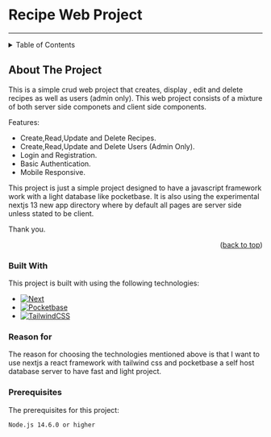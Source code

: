 <!-- A recipe web app built using nextjs , tailwind css and pocketbase. -->
# Recipe Web Project

___
<details>
  <summary>Table of Contents</summary>
  <ol>
    <li>
      <a href="#about-the-project">About The Project</a>
      <ul>
        <li><a href="#built-with">Built With</a></li>
        <li><a href="#reason-for">Reason for</a></li>
      </ul>
    </li>
    <li>
      <a href="#getting-started">Getting Started</a>
      <ul>
        <li><a href="#prerequisites">Prerequisites</a></li>
        <li><a href="#installation">Installation</a></li>
      </ul>
    </li>
    <li><a href="#usage">Usage</a></li>
    <li><a href="#roadmap">Roadmap</a></li>
    <li><a href="#contact">Contact</a></li>
    <li><a href="#acknowledgments">Acknowledgments</a></li>
  </ol>
</details>



## About The Project

This is a simple crud web project that creates, display , edit and delete recipes as well as users (admin only). This web project consists of a mixture of both server side componets and client side components.

Features:

* Create,Read,Update and Delete Recipes.
* Create,Read,Update and Delete Users (Admin Only).
* Login and Registration.
* Basic Authentication.
* Mobile Responsive.

This project is just a simple project designed to have a javascript framework work with a light database like pocketbase.
It is also using the experimental nextjs 13 new app directory where by default all pages are server side unless stated to be client.

Thank you.



<p align="right">(<a href="#readme-top">back to top</a>)</p>


### Built With

This project is built with using the following technologies:

* [![Next][Next.js]][Next-url]
* [![Pocketbase][PocketBase]][Pocketbase-url]
* [![TailwindCSS][Tailwind CSS]][Tailwind CSS-url]

### Reason for

The reason for choosing the technologies mentioned above is that I want to use nextjs a react framework with tailwind css and pocketbase a self host database server to have fast and light project.

### Prerequisites

The prerequisites for this project:

  ```sh
  Node.js 14.6.0 or higher
  ```

<!-- Markdown Links and images -->
[PocketBase]:https://img.shields.io/static/v1?style=for-the-badge&message=PocketBase&color=222222&logo=PocketBase&logoColor=B8DBE4&label=
[PocketBase-url]: https://pocketbase.io/

[Next.js]: https://img.shields.io/badge/next.js-000000?style=for-the-badge&logo=nextdotjs&logoColor=white
[Next-url]: https://nextjs.org/

[Tailwind CSS]:https://img.shields.io/static/v1?style=for-the-badge&message=Tailwind+CSS&color=222222&logo=Tailwind+CSS&logoColor=06B6D4&label=
[Tailwind CSS-url]:https://tailwindcss.com/

[Headless UI]:(https://img.shields.io/static/v1?style=for-the-badge&message=Headless+UI&color=222222&logo=Headless+UI&logoColor=66E3FF&label=)